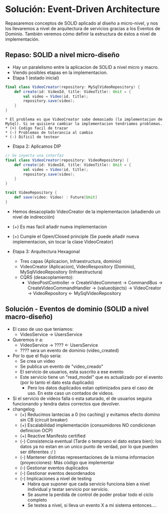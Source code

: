 # Solución: Event-Driven Architecture

Repasaremos conceptos de SOLID aplicado al diseño a micro-nivel, y nos los llevaremos a nivel de arquitectura de servicios gracias a los Eventos de Dominio. También veremos cómo definir la estructura de éstos a nivel de implementación.

## Repaso: SOLID a nivel micro-diseño

* Hay un paralelismo entre la aplicacion de SOLID a nivel micro y macro.
* Viendo posibles etapas en la implementacion.
* Etapa 1 (estado inicial)

```scala
final class VideoCreator(repository: MySqlVideoRepository) {
    def create(id: VideoId, title: VideoTitle): Unit = {
        val video = Video(id, title);
        repository.save(video);
    }
}
```
    
    * El problema es que VideoCreator sabe demasiado (la implementacion de MySql). Si se quisiera cambiar la implementacion tendriamos problemas.
    * (+) Codigo facil de trazar
    * (-) Problemas de tolerancia al cambio
    * (-) Dificil de testear
    
* Etapa 2: Aplicamos DIP

```scala
// Se inyecta una interfaz
final class VideoCreator(repository: VideoRepository) {
    def create(id: VideoId, title: VideoTitle): Unit = {
        val video = Video(id, title);
        repository.save(video);
    }
}

trait VideoRepository {
    def save(video: Video) : Future[Unit]
}
```

  * Hemos desacoplado VideoCreator de la implementacion (añadiendo un nivel de indirección)
  * (+) Es mas facil añadir nueva implementacion
  * (+) Cumple el Open/Closed principle (Se puede añadir nueva implementacion, sin tocar la clase VideoCreator)
    
* Etapa 3: Arquitectura Hexagonal
  * Tres capas (Aplicacion, Infraestructura, dominio)
  * VideoCreator (Aplicacion), VideoRespository (Dominio), MySqlVideoRepository (Infraestructura)
  * CQRS (desacoplamiento):
    * VideoPostController -> CreateVideoComment -> CommandBus -> CreateVideoCommandHandler -> (valueobjects) -> VideoCreator -> VideoRepository <- MySqlVideoRepository
    
## Solución - Eventos de dominio (SOLID a nivel macro-diseño)

* El caso de uso que teniamos:
   * VideoService -> UsersService
* Queremos ir a:
  * VideoService -> ???? <- UsersService
  * ???? sera un evento de dominio (video_created)
* Por lo que el flujo seria:
  * Se crea un video
  * Se publica un evento de "video_creado"
  * El servicio de usuarios, esta suscrito a ese evento
  * Este servicio tiene un "read_model" que es actualizado por el evento (por lo tanto el dato esta duplicado)
    * Pero los datos duplicados estan optimizados para el caso de uso. En este caso un contados de videos.
* Si el servicio de videos falla o esta saturado, el de usuarios seguira funcionando y tendra datos correctos que devolver.
* changelog
  * (+) Reducimos lantecias  a 0 (no caching) y evitamos efecto domino sin CB (circuit breaker)
  * (+) Escalabilidad implementación (consumidores NO condicionan definicion OCP)
  * (+) Reactive Manifesto certified
  * (-) Consistencia eventual (Tarde o temprano el dato estara bien): los datos ya no estan en un unico punto de verdad, por lo que pueden ser diferentes :/ )
  * (-) Mantener distintas representaciones de la misma informacion (proyecciones): Más código que implementar
  * (-) Gestionar eventos duplicados
  * (-) Gestionar eventos desordenados
  * (-) Implicaciones a nivel de testing
    * Habra que suponer que cada servicio funciona bien a nivel individual y testar servicio por servicio.
    * Se asume la perdida de control de poder probar todo el ciclo completo
    * Se testea a nivel, si lleva un evento X a mi sistema entonces....

